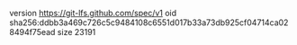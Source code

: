version https://git-lfs.github.com/spec/v1
oid sha256:ddbb3a469c726c5c9484108c6551d017b33a73db925cf04714ca028494f75ead
size 23191
